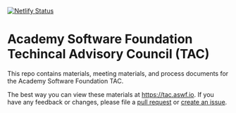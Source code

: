 [![Netlify Status](https://api.netlify.com/api/v1/badges/a76820ec-1092-49fb-8538-a82900b711b0/deploy-status)](https://app.netlify.com/sites/aswf-tac/deploys)

# Academy Software Foundation Techincal Advisory Council (TAC)

This repo contains materials, meeting materials, and process documents for the Academy Software Foundation TAC.

The best way you can view these materials at https://tac.aswf.io. If you have any feedback or changes, please file a [pull request](https://github.com/AcademySoftwareFoundation/tac/pulls) or [create an issue](https://github.com/AcademySoftwareFoundation/tac/issues).

